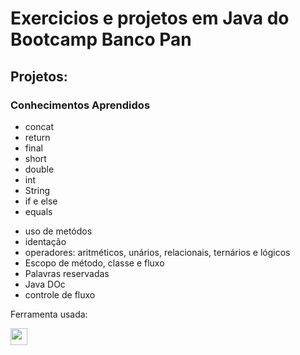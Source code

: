 <h1>Exercicios e projetos em Java do Bootcamp Banco Pan</h1>

<section>
  <h2>Projetos: </h2>
</section>

<section>
  <h3>Conhecimentos Aprendidos </h3>
  <ul>
    <li>concat</li>
    <li>return</li>
    <li>final</li>
    <li>short</li>
    <li>double</li>
    <li>int</li>
    <li>String</li>
    <li>if e else</li>
    <li>equals</li>
</section>
<section>
  <ul>
    <li>uso de metódos</li>
    <li>identação</li>
    <li>operadores: aritméticos, unários, relacionais, ternários e lógicos</li>
    <li>Escopo de método, classe e fluxo</li>
    <li>Palavras reservadas</li>
    <li>Java DOc</li>
    <li>controle de fluxo</li>
  </ul>
</section>

<p>Ferramenta usada:</p>
<a href ="https://code.visualstudio.com/assets/images/code-stable.png"><img src="https://code.visualstudio.com/assets/images/code-stable.png" border="0" height="27px"></a>
